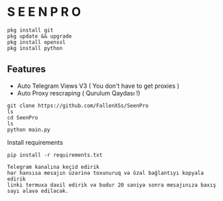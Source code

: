 # S E E N    P R O 
    pkg install git 
    pkg update && upgrade
    pkg install openssl
    pkg install python
                               

## Features
- Auto Telegram Views V3 ( You don't have to get proxies )
- Auto Proxy rescraping ( Qurulum Qaydası !)
```
git clone https://github.com/FallenXSs/SeenPro
ls
cd SeenPro
ls
python main.py
```

Install requirements
```
pip install -r requirements.txt
```
```
Telegram kanalına keçid edirik 
hər hansısa mesajın üzərinə toxunuruq və özəl bağlantıyı kopyala edirik
linki termuxa daxil edirik və budur 20 saniyə sonra mesajınıza baxış sayı əlavə ediləcək.
```
